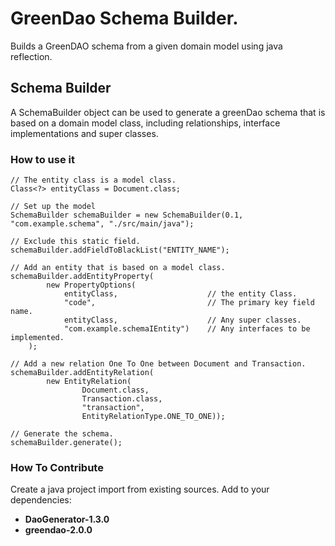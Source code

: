 # GreenDao Schema Builder.

Builds a GreenDAO schema from a given domain model using java reflection.

## Schema Builder

A SchemaBuilder object can be used to generate a greenDao schema that is based on a domain model class, 
including relationships, interface implementations and super classes.

### How to use it
```
// The entity class is a model class.
Class<?> entityClass = Document.class;

// Set up the model
SchemaBuilder schemaBuilder = new SchemaBuilder(0.1, "com.example.schema", "./src/main/java");

// Exclude this static field.
schemaBuilder.addFieldToBlackList("ENTITY_NAME");

// Add an entity that is based on a model class.
schemaBuilder.addEntityProperty(
        new PropertyOptions(
            entityClass,                    // the entity Class.
            "code",                         // The primary key field name.
            entityClass,                    // Any super classes.
            "com.example.schemaIEntity")    // Any interfaces to be implemented.
    );

// Add a new relation One To One between Document and Transaction.
schemaBuilder.addEntityRelation(
        new EntityRelation(
                Document.class,
                Transaction.class,
                "transaction",
                EntityRelationType.ONE_TO_ONE));

// Generate the schema.
schemaBuilder.generate();
```

### How To Contribute
 Create a java project import from existing sources.
 Add to your dependencies:
 
 - **DaoGenerator-1.3.0**
 - **greendao-2.0.0**